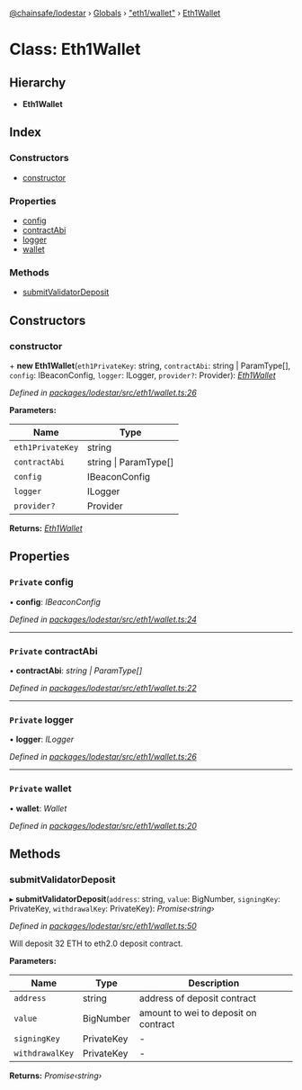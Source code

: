 [@chainsafe/lodestar](../README.md) › [Globals](../globals.md) › ["eth1/wallet"](../modules/_eth1_wallet_.md) › [Eth1Wallet](_eth1_wallet_.eth1wallet.md)

# Class: Eth1Wallet

## Hierarchy

* **Eth1Wallet**

## Index

### Constructors

* [constructor](_eth1_wallet_.eth1wallet.md#constructor)

### Properties

* [config](_eth1_wallet_.eth1wallet.md#private-config)
* [contractAbi](_eth1_wallet_.eth1wallet.md#private-contractabi)
* [logger](_eth1_wallet_.eth1wallet.md#private-logger)
* [wallet](_eth1_wallet_.eth1wallet.md#private-wallet)

### Methods

* [submitValidatorDeposit](_eth1_wallet_.eth1wallet.md#submitvalidatordeposit)

## Constructors

###  constructor

\+ **new Eth1Wallet**(`eth1PrivateKey`: string, `contractAbi`: string | ParamType[], `config`: IBeaconConfig, `logger`: ILogger, `provider?`: Provider): *[Eth1Wallet](_eth1_wallet_.eth1wallet.md)*

*Defined in [packages/lodestar/src/eth1/wallet.ts:26](https://github.com/ChainSafe/lodestar/blob/2fb982b/packages/lodestar/src/eth1/wallet.ts#L26)*

**Parameters:**

Name | Type |
------ | ------ |
`eth1PrivateKey` | string |
`contractAbi` | string &#124; ParamType[] |
`config` | IBeaconConfig |
`logger` | ILogger |
`provider?` | Provider |

**Returns:** *[Eth1Wallet](_eth1_wallet_.eth1wallet.md)*

## Properties

### `Private` config

• **config**: *IBeaconConfig*

*Defined in [packages/lodestar/src/eth1/wallet.ts:24](https://github.com/ChainSafe/lodestar/blob/2fb982b/packages/lodestar/src/eth1/wallet.ts#L24)*

___

### `Private` contractAbi

• **contractAbi**: *string | ParamType[]*

*Defined in [packages/lodestar/src/eth1/wallet.ts:22](https://github.com/ChainSafe/lodestar/blob/2fb982b/packages/lodestar/src/eth1/wallet.ts#L22)*

___

### `Private` logger

• **logger**: *ILogger*

*Defined in [packages/lodestar/src/eth1/wallet.ts:26](https://github.com/ChainSafe/lodestar/blob/2fb982b/packages/lodestar/src/eth1/wallet.ts#L26)*

___

### `Private` wallet

• **wallet**: *Wallet*

*Defined in [packages/lodestar/src/eth1/wallet.ts:20](https://github.com/ChainSafe/lodestar/blob/2fb982b/packages/lodestar/src/eth1/wallet.ts#L20)*

## Methods

###  submitValidatorDeposit

▸ **submitValidatorDeposit**(`address`: string, `value`: BigNumber, `signingKey`: PrivateKey, `withdrawalKey`: PrivateKey): *Promise‹string›*

*Defined in [packages/lodestar/src/eth1/wallet.ts:50](https://github.com/ChainSafe/lodestar/blob/2fb982b/packages/lodestar/src/eth1/wallet.ts#L50)*

Will deposit 32 ETH to eth2.0 deposit contract.

**Parameters:**

Name | Type | Description |
------ | ------ | ------ |
`address` | string | address of deposit contract |
`value` | BigNumber | amount to wei to deposit on contract  |
`signingKey` | PrivateKey | - |
`withdrawalKey` | PrivateKey | - |

**Returns:** *Promise‹string›*
